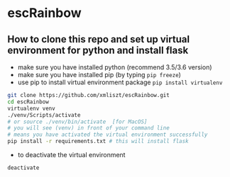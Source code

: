 # escRainbow



## How to clone this repo and set up virtual environment for python and install flask
* make sure you have installed python (recommend 3.5/3.6 version)
* make sure you have installed pip (by typing ```pip freeze```)
* use pip to install virtual environment package
```pip install virtualenv```

```bash
git clone https://github.com/xmliszt/escRainbow.git
cd escRainbow
virtualenv venv
./venv/Scripts/activate
# or source ./venv/bin/activate  [for MacOS]
# you will see (venv) in front of your command line
# means you have activated the virtual environment successfully
pip install -r requirements.txt # this will install flask
```

* to deactivate the virtual environment
```bash
deactivate
```